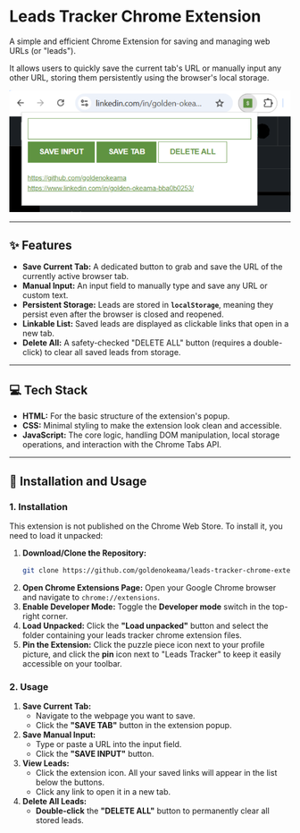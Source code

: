 # Leads Tracker Chrome Extension

A simple and efficient Chrome Extension for saving and managing web URLs (or "leads").

It allows users to quickly save the current tab's URL or manually input any other URL, storing them persistently using the browser's local storage.

<img src="assets/screenshot.png" alt="Screenshot of the Leads Tracker App UI" width="700"/>

---

## ✨ Features

- **Save Current Tab:** A dedicated button to grab and save the URL of the currently active browser tab.
- **Manual Input:** An input field to manually type and save any URL or custom text.
- **Persistent Storage:** Leads are stored in **`localStorage`**, meaning they persist even after the browser is closed and reopened.
- **Linkable List:** Saved leads are displayed as clickable links that open in a new tab.
- **Delete All:** A safety-checked "DELETE ALL" button (requires a double-click) to clear all saved leads from storage.

---

## 💻 Tech Stack

- **HTML:** For the basic structure of the extension's popup.
- **CSS:** Minimal styling to make the extension look clean and accessible.
- **JavaScript:** The core logic, handling DOM manipulation, local storage operations, and interaction with the Chrome Tabs API.

---

## 🚀 Installation and Usage

### 1. Installation

This extension is not published on the Chrome Web Store. To install it, you need to load it unpacked:

1.  **Download/Clone the Repository:**
    ```bash
    git clone https://github.com/goldenokeama/leads-tracker-chrome-extension
    ```
2.  **Open Chrome Extensions Page:** Open your Google Chrome browser and navigate to `chrome://extensions`.
3.  **Enable Developer Mode:** Toggle the **Developer mode** switch in the top-right corner.
4.  **Load Unpacked:** Click the **"Load unpacked"** button and select the folder containing your leads tracker chrome extension files.
5.  **Pin the Extension:** Click the puzzle piece icon next to your profile picture, and click the **pin** icon next to "Leads Tracker" to keep it easily accessible on your toolbar.

### 2. Usage

1.  **Save Current Tab:**
    - Navigate to the webpage you want to save.
    - Click the **"SAVE TAB"** button in the extension popup.
2.  **Save Manual Input:**
    - Type or paste a URL into the input field.
    - Click the **"SAVE INPUT"** button.
3.  **View Leads:**
    - Click the extension icon. All your saved links will appear in the list below the buttons.
    - Click any link to open it in a new tab.
4.  **Delete All Leads:**
    - **Double-click** the **"DELETE ALL"** button to permanently clear all stored leads.
